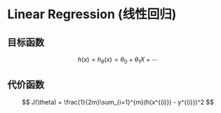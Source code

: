 # Linear Regression (线性回归)

## 目标函数
$$
    h(x) = h_\theta(x) = \theta_0 + \theta_1X + \cdots 
$$

## 代价函数
$$
    J(\theta) = \frac{1}{2m}\sum_{i=1}^{m}(h(x^{(i)}) - y^{(i)})^2
$$







